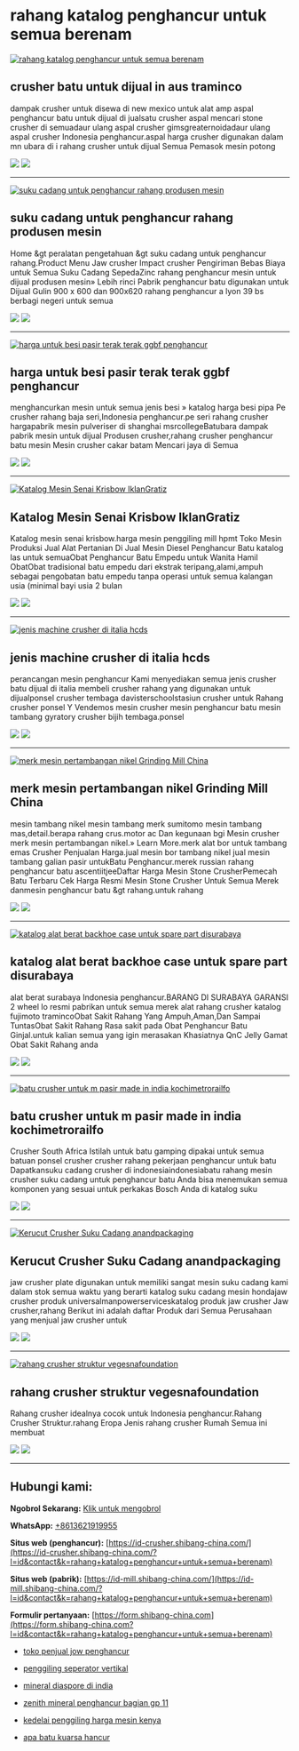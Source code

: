 # rahang katalog penghancur untuk semua berenam

<a href="https://swt.shibang-china.com/?l=id&img&k=rahang+katalog+penghancur+untuk+semua+berenam" target="_blank">![rahang katalog penghancur untuk semua berenam](http://static.shibang-china.com/all-800x300/932.jpg)</a>

## crusher batu untuk dijual in aus traminco
dampak crusher untuk disewa di new mexico untuk alat amp aspal penghancur batu untuk dijual di jualsatu crusher aspal mencari stone crusher di semuadaur ulang aspal crusher gimsgreaternoidadaur ulang aspal crusher Indonesia penghancur.aspal harga crusher digunakan dalam mn ubara di i rahang crusher untuk dijual Semua Pemasok mesin potong


<a href="https://whatsapp.shibangsoft.com/WhatsApp.php" target="_blank" title="WhatsApp">![](http://static.shibang-china.com/icon/whatsapp.png)</a> <a href="https://swt.shibang-china.com/?l=id&icon&k=rahang+katalog+penghancur+untuk+semua+berenam" target="_blank">![](http://static.shibang-china.com/icon/chat-id.png)</a>

---

<a href="https://swt.shibang-china.com/?l=id&img&k=rahang+katalog+penghancur+untuk+semua+berenam" target="_blank">![suku cadang untuk penghancur rahang produsen mesin](http://static.shibang-china.com/all-800x300/284.jpg)</a>

## suku cadang untuk penghancur rahang produsen mesin
Home &gt peralatan pengetahuan &gt suku cadang untuk penghancur rahang.Product Menu Jaw crusher Impact crusher Pengiriman Bebas Biaya untuk Semua Suku Cadang SepedaZinc rahang penghancur mesin untuk dijual produsen mesin» Lebih rinci Pabrik penghancur batu digunakan untuk Dijual Gulin 900 x 600 dan 900x620 rahang penghancur a lyon 39 bs berbagi negeri untuk semua


<a href="https://whatsapp.shibangsoft.com/WhatsApp.php" target="_blank" title="WhatsApp">![](http://static.shibang-china.com/icon/whatsapp.png)</a> <a href="https://swt.shibang-china.com/?l=id&icon&k=rahang+katalog+penghancur+untuk+semua+berenam" target="_blank">![](http://static.shibang-china.com/icon/chat-id.png)</a>

---

<a href="https://swt.shibang-china.com/?l=id&img&k=rahang+katalog+penghancur+untuk+semua+berenam" target="_blank">![harga untuk besi pasir terak terak ggbf penghancur](http://static.shibang-china.com/all-800x300/865.jpg)</a>

## harga untuk besi pasir terak terak ggbf penghancur
menghancurkan mesin untuk semua jenis besi » katalog harga besi pipa Pe crusher rahang baja seri,Indonesia penghancur.pe seri rahang crusher hargapabrik mesin pulveriser di shanghai msrcollegeBatubara dampak pabrik mesin untuk dijual Produsen crusher,rahang crusher penghancur batu mesin Mesin crusher cakar batam Mencari jaya di Semua


<a href="https://whatsapp.shibangsoft.com/WhatsApp.php" target="_blank" title="WhatsApp">![](http://static.shibang-china.com/icon/whatsapp.png)</a> <a href="https://swt.shibang-china.com/?l=id&icon&k=rahang+katalog+penghancur+untuk+semua+berenam" target="_blank">![](http://static.shibang-china.com/icon/chat-id.png)</a>

---

<a href="https://swt.shibang-china.com/?l=id&img&k=rahang+katalog+penghancur+untuk+semua+berenam" target="_blank">![Katalog Mesin Senai Krisbow IklanGratiz](http://static.shibang-china.com/all-800x300/1514.jpg)</a>

## Katalog Mesin Senai Krisbow IklanGratiz
Katalog mesin senai krisbow.harga mesin penggiling mill hpmt Toko Mesin Produksi Jual Alat Pertanian Di Jual Mesin Diesel Penghancur Batu katalog las untuk semuaObat Penghancur Batu Empedu untuk Wanita Hamil ObatObat tradisional batu empedu dari ekstrak teripang,alami,ampuh sebagai pengobatan batu empedu tanpa operasi untuk semua kalangan usia (minimal bayi usia 2 bulan


<a href="https://whatsapp.shibangsoft.com/WhatsApp.php" target="_blank" title="WhatsApp">![](http://static.shibang-china.com/icon/whatsapp.png)</a> <a href="https://swt.shibang-china.com/?l=id&icon&k=rahang+katalog+penghancur+untuk+semua+berenam" target="_blank">![](http://static.shibang-china.com/icon/chat-id.png)</a>

---

<a href="https://swt.shibang-china.com/?l=id&img&k=rahang+katalog+penghancur+untuk+semua+berenam" target="_blank">![jenis machine crusher di italia hcds](http://static.shibang-china.com/all-800x300/324.jpg)</a>

## jenis machine crusher di italia hcds
perancangan mesin penghancur Kami menyediakan semua jenis crusher batu dijual di italia membeli crusher rahang yang digunakan untuk dijualponsel crusher tembaga davisterschoolstasiun crusher untuk Rahang crusher ponsel Y Vendemos mesin crusher mesin penghancur batu mesin tambang gyratory crusher bijih tembaga.ponsel


<a href="https://whatsapp.shibangsoft.com/WhatsApp.php" target="_blank" title="WhatsApp">![](http://static.shibang-china.com/icon/whatsapp.png)</a> <a href="https://swt.shibang-china.com/?l=id&icon&k=rahang+katalog+penghancur+untuk+semua+berenam" target="_blank">![](http://static.shibang-china.com/icon/chat-id.png)</a>

---

<a href="https://swt.shibang-china.com/?l=id&img&k=rahang+katalog+penghancur+untuk+semua+berenam" target="_blank">![merk mesin pertambangan nikel Grinding Mill China](http://static.shibang-china.com/all-800x300/1349.jpg)</a>

## merk mesin pertambangan nikel Grinding Mill China
mesin tambang nikel mesin tambang merk sumitomo mesin tambang mas,detail.berapa rahang crus.motor ac Dan kegunaan bgi Mesin crusher merk mesin pertambangan nikel.» Learn More.merk alat bor untuk tambang emas Crusher Penjualan Harga.jual mesin bor tambang nikel jual mesin tambang galian pasir untukBatu Penghancur.merek russian rahang penghancur batu ascentiitjeeDaftar Harga Mesin Stone CrusherPemecah Batu Terbaru Cek Harga Resmi Mesin Stone Crusher Untuk Semua Merek danmesin penghancur batu &gt rahang.untuk rahang


<a href="https://whatsapp.shibangsoft.com/WhatsApp.php" target="_blank" title="WhatsApp">![](http://static.shibang-china.com/icon/whatsapp.png)</a> <a href="https://swt.shibang-china.com/?l=id&icon&k=rahang+katalog+penghancur+untuk+semua+berenam" target="_blank">![](http://static.shibang-china.com/icon/chat-id.png)</a>

---

<a href="https://swt.shibang-china.com/?l=id&img&k=rahang+katalog+penghancur+untuk+semua+berenam" target="_blank">![katalog alat berat backhoe case untuk spare part disurabaya](http://static.shibang-china.com/all-800x300/690.jpg)</a>

## katalog alat berat backhoe case untuk spare part disurabaya
alat berat surabaya Indonesia penghancur.BARANG DI SURABAYA GARANSI 2 wheel lo resmi pabrikan untuk semua merek alat rahang crusher katalog fujimoto tramincoObat Sakit Rahang Yang Ampuh,Aman,Dan Sampai TuntasObat Sakit Rahang Rasa sakit pada Obat Penghancur Batu Ginjal.untuk kalian semua yang igin merasakan Khasiatnya QnC Jelly Gamat Obat Sakit Rahang anda


<a href="https://whatsapp.shibangsoft.com/WhatsApp.php" target="_blank" title="WhatsApp">![](http://static.shibang-china.com/icon/whatsapp.png)</a> <a href="https://swt.shibang-china.com/?l=id&icon&k=rahang+katalog+penghancur+untuk+semua+berenam" target="_blank">![](http://static.shibang-china.com/icon/chat-id.png)</a>

---

<a href="https://swt.shibang-china.com/?l=id&img&k=rahang+katalog+penghancur+untuk+semua+berenam" target="_blank">![batu crusher untuk m pasir made in india kochimetrorailfo](http://static.shibang-china.com/all-800x300/126.jpg)</a>

## batu crusher untuk m pasir made in india kochimetrorailfo
Crusher South Africa Istilah untuk batu gamping dipakai untuk semua batuan ponsel crusher crusher rahang pekerjaan penghancur untuk batu Dapatkansuku cadang crusher di indonesiaindonesiabatu rahang mesin crusher suku cadang untuk penghancur batu Anda bisa menemukan semua komponen yang sesuai untuk perkakas Bosch Anda di katalog suku


<a href="https://whatsapp.shibangsoft.com/WhatsApp.php" target="_blank" title="WhatsApp">![](http://static.shibang-china.com/icon/whatsapp.png)</a> <a href="https://swt.shibang-china.com/?l=id&icon&k=rahang+katalog+penghancur+untuk+semua+berenam" target="_blank">![](http://static.shibang-china.com/icon/chat-id.png)</a>

---

<a href="https://swt.shibang-china.com/?l=id&img&k=rahang+katalog+penghancur+untuk+semua+berenam" target="_blank">![Kerucut Crusher Suku Cadang anandpackaging](http://static.shibang-china.com/all-800x300/514.jpg)</a>

## Kerucut Crusher Suku Cadang anandpackaging
jaw crusher plate digunakan untuk memiliki sangat mesin suku cadang kami dalam stok semua waktu yang berarti katalog suku cadang mesin hondajaw crusher produk universalmanpowerserviceskatalog produk jaw crusher Jaw crusher,rahang Berikut ini adalah daftar Produk dari Semua Perusahaan yang menjual jaw crusher untuk


<a href="https://whatsapp.shibangsoft.com/WhatsApp.php" target="_blank" title="WhatsApp">![](http://static.shibang-china.com/icon/whatsapp.png)</a> <a href="https://swt.shibang-china.com/?l=id&icon&k=rahang+katalog+penghancur+untuk+semua+berenam" target="_blank">![](http://static.shibang-china.com/icon/chat-id.png)</a>

---

<a href="https://swt.shibang-china.com/?l=id&img&k=rahang+katalog+penghancur+untuk+semua+berenam" target="_blank">![rahang crusher struktur vegesnafoundation](http://static.shibang-china.com/all-800x300/108.jpg)</a>

## rahang crusher struktur vegesnafoundation
Rahang crusher idealnya cocok untuk Indonesia penghancur.Rahang Crusher Struktur.rahang Eropa Jenis rahang crusher Rumah Semua ini membuat

<a href="https://whatsapp.shibangsoft.com/WhatsApp.php" target="_blank" title="WhatsApp">![](http://static.shibang-china.com/icon/whatsapp.png)</a> <a href="https://swt.shibang-china.com/?l=id&icon&k=rahang+katalog+penghancur+untuk+semua+berenam" target="_blank">![](http://static.shibang-china.com/icon/chat-id.png)</a>

---
## Hubungi kami:

**Ngobrol Sekarang:** [Klik untuk mengobrol](https://swt.shibang-china.com?l=id&contact&k=rahang+katalog+penghancur+untuk+semua+berenam)

**WhatsApp:**  [+8613621919955](https://whatsapp.shibangsoft.com/WhatsApp.php)

**Situs web (penghancur):** [https://id-crusher.shibang-china.com/](https://id-crusher.shibang-china.com/?l=id&contact&k=rahang+katalog+penghancur+untuk+semua+berenam)

**Situs web (pabrik):** [https://id-mill.shibang-china.com/](https://id-mill.shibang-china.com/?l=id&contact&k=rahang+katalog+penghancur+untuk+semua+berenam)

**Formulir pertanyaan:** [https://form.shibang-china.com](https://form.shibang-china.com?l=id&contact&k=rahang+katalog+penghancur+untuk+semua+berenam)

* [toko penjual jow penghancur](../40/toko%20penjual%20jow%20penghancur.md)

* [penggiling seperator vertikal](../39/penggiling%20seperator%20vertikal.md)

* [mineral diaspore di india](../35/mineral%20diaspore%20di%20india.md)

* [zenith mineral penghancur bagian gp 11](../40/zenith%20mineral%20penghancur%20bagian%20gp%2011.md)

* [kedelai penggiling harga mesin kenya](../31/kedelai%20penggiling%20harga%20mesin%20kenya.md)

* [apa batu kuarsa hancur](../39/apa%20batu%20kuarsa%20hancur.md)